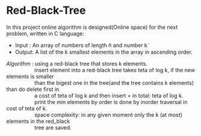 # Red-Black-Tree

In this project online algorithm is designed(Online space) for the next problem, written in C language:
  - Input : An array of numbers of length ݊n and number k݇
  - Output: A list of the k smallest elements in the array in ascending order.
 
_Algorithm_ : using a red-black tree that stores k elements.\
&nbsp;&nbsp;&nbsp;&nbsp;&nbsp;&nbsp;&nbsp;&nbsp;&nbsp;&nbsp;&nbsp;&nbsp;&nbsp;&nbsp;&nbsp;&nbsp;&nbsp;&nbsp;&nbsp;insert element into a red-black tree takes teta of log k, if the new elements is smaller\
&nbsp;&nbsp;&nbsp;&nbsp;&nbsp;&nbsp;&nbsp;&nbsp;&nbsp;&nbsp;&nbsp;&nbsp;&nbsp;&nbsp;&nbsp;&nbsp;&nbsp;&nbsp;&nbsp;than the bigest one in the tree(and the tree contains k elements) than do delete first in\
&nbsp;&nbsp;&nbsp;&nbsp;&nbsp;&nbsp;&nbsp;&nbsp;&nbsp;&nbsp;&nbsp;&nbsp;&nbsp;&nbsp;&nbsp;&nbsp;&nbsp;&nbsp;&nbsp;a cost of teta of log k and then insert = in total: teta of log k.\
&nbsp;&nbsp;&nbsp;&nbsp;&nbsp;&nbsp;&nbsp;&nbsp;&nbsp;&nbsp;&nbsp;&nbsp;&nbsp;&nbsp;&nbsp;&nbsp;&nbsp;&nbsp;&nbsp;print the min elements by order is done by inorder traversal in cost of teta of k.\
&nbsp;&nbsp;&nbsp;&nbsp;&nbsp;&nbsp;&nbsp;&nbsp;&nbsp;&nbsp;&nbsp;&nbsp;&nbsp;&nbsp;&nbsp;&nbsp;&nbsp;&nbsp;&nbsp;space complexity: in any given moment only the k (at most) elements in the red_black\
&nbsp;&nbsp;&nbsp;&nbsp;&nbsp;&nbsp;&nbsp;&nbsp;&nbsp;&nbsp;&nbsp;&nbsp;&nbsp;&nbsp;&nbsp;&nbsp;&nbsp;&nbsp;&nbsp;tree are saved.
